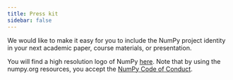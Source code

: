 ```yaml
---
title: Press kit
sidebar: false
---
```


We would like to make it easy for you to include the NumPy project identity in your next academic paper, course materials, or presentation.

You will find a high resolution logo of NumPy [here](https://github.com/numpy/numpy/tree/master/branding/icons). Note that by using the numpy.org resources, you accept the [NumPy Code of Conduct](/code-of-conduct).
